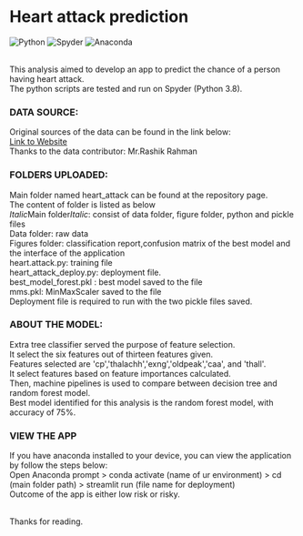 # Heart attack prediction
![Python](https://img.shields.io/badge/python-3670A0?style=for-the-badge&logo=python&logoColor=ffdd54)
![Spyder](https://img.shields.io/badge/Spyder-838485?style=for-the-badge&logo=spyder%20ide&logoColor=maroon)
![Anaconda](https://img.shields.io/badge/Anaconda-%2344A833.svg?style=for-the-badge&logo=anaconda&logoColor=white)

<br>This analysis aimed to develop an app to predict the chance of a person having heart attack.
<br>The python scripts are tested and run on Spyder (Python 3.8).

### DATA SOURCE:
Original sources of the data can be found in the link below:
<br>[Link to Website](https://www.kaggle.com/rashikrahmanpritom/heart-attack-analysis-prediction-dataset)
<br>Thanks to the data contributor: Mr.Rashik Rahman

### FOLDERS UPLOADED:
Main folder named heart_attack can be found at the repository page.
<br>The content of folder is listed as below
<br>*Italic*Main folder*Italic*: consist of data folder, figure folder, python and pickle files
<br>Data folder: raw data
<br>Figures folder: classification report,confusion matrix of the best model and the interface of the application
<br>heart.attack.py: training file
<br>heart_attack_deploy.py: deployment file.
<br>best_model_forest.pkl : best model saved to the file
<br>mms.pkl: MinMaxScaler saved to the file
<br>Deployment file is required to run with the two pickle files saved. 

### ABOUT THE MODEL:
Extra tree classifier served the purpose of feature selection.
<br>It select the six features out of thirteen features given.
<br>Features selected are 'cp','thalachh','exng','oldpeak','caa', and 'thall'. 
<br>It select features based on feature importances calculated.
<br>Then, machine pipelines is used to compare between decision tree and random forest model.
<br>Best model identified for this analysis is the random forest model, with accuracy of 75%.

### VIEW THE APP
If you have anaconda installed to your device, you can view the application by follow the steps below:
<br>Open Anaconda prompt > conda activate (name of ur environment) > cd (main folder path) > streamlit run (file name for deployment)
<br>Outcome of the app is either low risk or risky.

<br>Thanks for reading.
